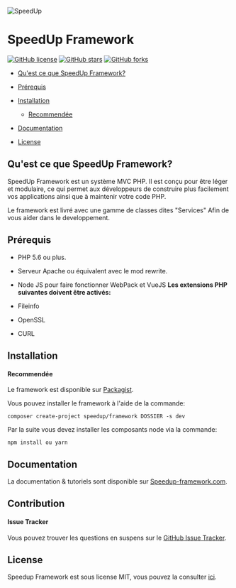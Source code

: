 ![SpeedUp](http://image.noelshack.com/fichiers/2016/43/1477310963-sparkbleu.png)

# SpeedUp Framework

[![GitHub license](https://img.shields.io/badge/license-MIT-blue.svg)](https://github.com/SpeedUpFramework/SpeedUpFramework/blob/master/LICENSE.txt)
[![GitHub stars](https://img.shields.io/github/stars/SpeedUpFramework/SpeedUpFramework.svg)](https://github.com/SpeedUpFramework/SpeedUpFramework/stargazers)
[![GitHub forks](https://img.shields.io/github/forks/SpeedUpFramework/SpeedUpFramework.svg)](https://github.com/SpeedUpFramework/SpeedUpFramework/network)

- [Qu'est ce que SpeedUp Framework?](#Qu'est-ce-que-SpeedUp-Framework)
- [Prérequis](#Prérequis)
- [Installation](#installation)
    - [Recommendée](#Recommendee)
- [Documentation](#documentation)

- [License](#license)

## Qu'est ce que SpeedUp Framework?

SpeedUp Framework est un système MVC PHP. Il est conçu pour être léger et modulaire, ce qui permet aux développeurs de construire plus facilement vos applications ainsi que à maintenir votre code PHP.

Le framework est livré avec une gamme de classes dites "Services" Afin de vous aider dans le developpement.

## Prérequis


- PHP 5.6 ou plus.
- Serveur Apache ou équivalent avec le mod rewrite.
- Node JS pour faire fonctionner WebPack et VueJS
**Les extensions PHP suivantes doivent être activés:**

- Fileinfo
- OpenSSL
- CURL

## Installation

#### Recommendée
Le framework est disponible sur [Packagist](https://packagist.org/packages/speedup/framework).


Vous pouvez installer le framework à l'aide de la commande:

```
composer create-project speedup/framework DOSSIER -s dev
```
Par la suite vous devez installer les composants node via la commande:

```
npm install ou yarn
```
## Documentation

La documentation & tutoriels sont disponible sur [Speedup-framework.com]().


## Contribution

#### Issue Tracker

Vous pouvez trouver les questions en suspens sur le [GitHub Issue Tracker](https://github.com//SpeedUpFramework/SpeedUpFramework/issues).

## License

Speedup Framework est sous license MIT, vous pouvez la consulter [ici](https://github.com/SpeedUpFramework/SpeedUpFramework/blob/master/LICENSE.md).
